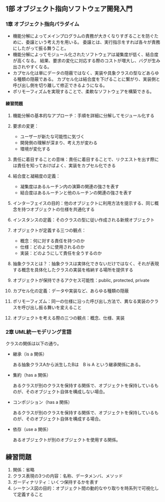 ##  1部 オブジェクト指向ソフトウェア開発入門

### 1章 オブジェクト指向パラダイム

* 機能分解によってメインプログラムの責務が大きくなりすぎることを防ぐために、委譲という考え方を用いる。
委譲とは、実行指示をすれば各々が責務にしたがって振る舞うこと。
* 機能分解によってモジュール化されたソフトウェアは凝集度が低く、結合度が高くなる。
結果、要求の変化に対応する際のコストが増大し、バグが生み出されやすくなる。
* カプセル化は単にデータの隠蔽ではなく、実装や具象クラスの型などあらゆる種類の隠蔽である。
カプセル化は結合度を下げることに繋がり、実装側と呼び出し側を切り離して修正できるようになる。
* ポリモーフィズムを実現することで、柔軟なソフトウェアを構築できる。

#### 練習問題

1. 機能分解の基本的なアプローチ：手順を詳細に分解してモジュール化する
2. 要求の変更：

    * ユーザーが新たな可能性に気づく
    * 開発側の理解が深まり、考え方が変わる
    * 環境が変化する

3. 責任に着目することの意味：責任に着目することで、リクエストを出す際には責任を知っておけばよく、実装をカプセル化できる
4. 結合度と凝縮度の定義：

    * 凝集度はあるルーチン内の演算の関連の強さを表す
    * 結合度はあるルーチンと他のルーチンの関連の強さを表す

5. インターフェイスの目的：他のオブジェクトに利用方法を提示する、同じ概念を持つオブジェクトの仕様を共通化する
6. インスタンスの定義：そのクラスの型に従い作成される新規オブジェクト
7. オブジェクトが定義する三つの観点：

    * 概念：何に対する責任を持つのか
    * 仕様：どのように使用されるのか
    * 実装：どのようにして責任を全うするのか

8. 抽象クラスとは？：抽象クラスは実体化できないだけではなく、それが表現する概念を具体化したクラスの実装を格納する場所を提供する
9. オブジェクトが保持できるアクセス可能性：public, protected, private
10. カプセル化の定義：データや実装など、あらゆる種類の隠蔽
11. ポリモーフィズム：同一の仕様に沿った呼び出し方法で、異なる実装のクラスを呼び出し振る舞いを変えること
12. オブジェクトを考える際の三つの観点：概念、仕様、実装

### 2章 UML統一モデリング言語

クラスの関係は以下の通り。

* 継承（is a 関係）

    ある抽象クラスAから派生したBは　B is A という継承関係にある。

* 集約（has a 関係）
    
    あるクラスが別のクラスを保持する関係で、オブジェクトを保持しているものが、そのオブジェクト自体を構成しない場合。

* コンポジション（has a 関係）

    あるクラスが別のクラスを保持する関係で、オブジェクトを保持しているものが、そのオブジェクト自体を構成する場合。

* 依存（use a 関係）
  
    あるオブジェクトが別のオブジェクトを使用する関係。

## 練習問題

1. 関係：省略
2. クラス表現の3つの内容：名称、データメンバ、メソッド
3. ガーディナリティ：いくつ保持するかを表す
4. シーケンス図の目的：オブジェクト間の動的なやり取りを時系列で可視化して定義すること

